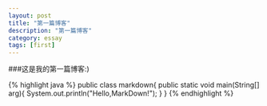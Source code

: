 ```yaml
---
layout: post
title: "第一篇博客"
description: "第一篇博客"
category: essay
tags: [first]
---
```


###这是我的第一篇博客:)

{% highlight java %}
public class markdown{
    public static void main(String[] arg){
    System.out.println("Hello,MarkDown!");
}
}
{% endhighlight %}
